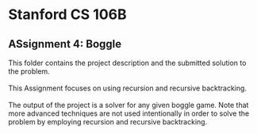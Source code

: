 # Stanford CS 106B
## ASsignment 4: Boggle<br>
This folder contains the project description and the submitted solution to the problem.<br><br>
This Assignment focuses on using recursion and recursive backtracking.<br><br> 
The output of the project is a solver for any given boggle game. Note that more advanced techniques are not used intentionally in order
to solve the problem by employing recursion and recursive backtracking.
